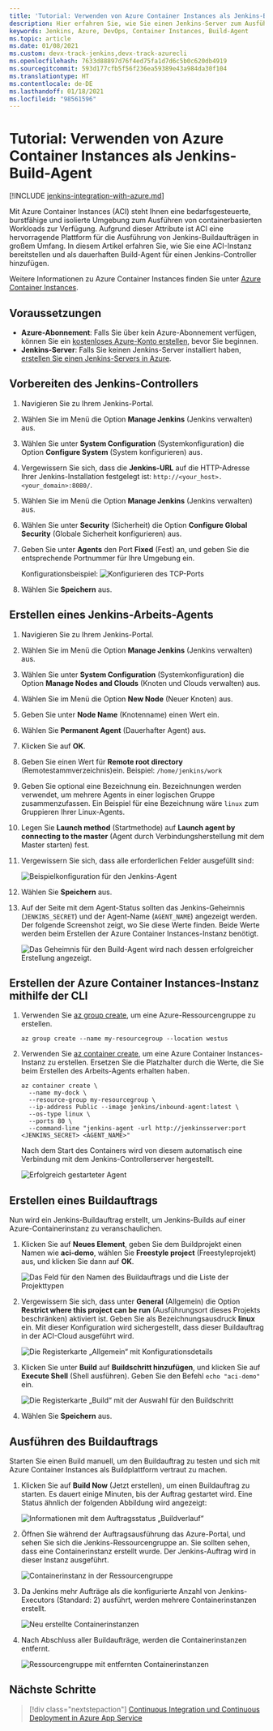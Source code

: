 ```yaml
---
title: 'Tutorial: Verwenden von Azure Container Instances als Jenkins-Build-Agent'
description: Hier erfahren Sie, wie Sie einen Jenkins-Server zum Ausführen von Buildaufträgen in Azure Container Instances konfigurieren.
keywords: Jenkins, Azure, DevOps, Container Instances, Build-Agent
ms.topic: article
ms.date: 01/08/2021
ms.custom: devx-track-jenkins,devx-track-azurecli
ms.openlocfilehash: 7633d88897d76f4ed75fa1d7d6c5b0c620db4919
ms.sourcegitcommit: 593d177cfb5f56f236ea59389e43a984da30f104
ms.translationtype: HT
ms.contentlocale: de-DE
ms.lasthandoff: 01/18/2021
ms.locfileid: "98561596"
---
```

# <a name="tutorial-use-azure-container-instances-as-a-jenkins-build-agent"></a>Tutorial: Verwenden von Azure Container Instances als Jenkins-Build-Agent

[!INCLUDE [jenkins-integration-with-azure.md](includes/jenkins-integration-with-azure.md)]

Mit Azure Container Instances (ACI) steht Ihnen eine bedarfsgesteuerte, burstfähige und isolierte Umgebung zum Ausführen von containerbasierten Workloads zur Verfügung. Aufgrund dieser Attribute ist ACI eine hervorragende Plattform für die Ausführung von Jenkins-Buildaufträgen in großem Umfang. In diesem Artikel erfahren Sie, wie Sie eine ACI-Instanz bereitstellen und als dauerhaften Build-Agent für einen Jenkins-Controller hinzufügen.

Weitere Informationen zu Azure Container Instances finden Sie unter [Azure Container Instances](/azure/container-instances/container-instances-overview).

## <a name="prerequisites"></a>Voraussetzungen

- **Azure-Abonnement**: Falls Sie über kein Azure-Abonnement verfügen, können Sie ein [kostenloses Azure-Konto erstellen](https://azure.microsoft.com/free/?ref=microsoft.com&utm_source=microsoft.com&utm_medium=docs&utm_campaign=visualstudio), bevor Sie beginnen.
- **Jenkins-Server**: Falls Sie keinen Jenkins-Server installiert haben, [erstellen Sie einen Jenkins-Servers in Azure](./configure-on-linux-vm.md).

## <a name="prepare-the-jenkins-controller"></a>Vorbereiten des Jenkins-Controllers

1. Navigieren Sie zu Ihrem Jenkins-Portal.

1. Wählen Sie im Menü die Option **Manage Jenkins** (Jenkins verwalten) aus.

1. Wählen Sie unter **System Configuration** (Systemkonfiguration) die Option **Configure System** (System konfigurieren) aus.

1. Vergewissern Sie sich, dass die **Jenkins-URL** auf die HTTP-Adresse Ihrer Jenkins-Installation festgelegt ist: `http://<your_host>.<your_domain>:8080/`.

1. Wählen Sie im Menü die Option **Manage Jenkins** (Jenkins verwalten) aus.

1. Wählen Sie unter **Security** (Sicherheit) die Option **Configure Global Security** (Globale Sicherheit konfigurieren) aus.

1. Geben Sie unter **Agents** den Port **Fixed** (Fest) an, und geben Sie die entsprechende Portnummer für Ihre Umgebung ein.

    Konfigurationsbeispiel:  ![Konfigurieren des TCP-Ports](./media/azure-container-instances-as-jenkins-build-agent/agent-port.png)

1. Wählen Sie **Speichern** aus.

## <a name="create-jenkins-work-agent"></a>Erstellen eines Jenkins-Arbeits-Agents

1. Navigieren Sie zu Ihrem Jenkins-Portal.

1. Wählen Sie im Menü die Option **Manage Jenkins** (Jenkins verwalten) aus.

1. Wählen Sie unter **System Configuration** (Systemkonfiguration) die Option **Manage Nodes and Clouds** (Knoten und Clouds verwalten) aus.

1. Wählen Sie im Menü die Option **New Node** (Neuer Knoten) aus.

1. Geben Sie unter **Node Name** (Knotenname) einen Wert ein.

1. Wählen Sie **Permanent Agent** (Dauerhafter Agent) aus.

1. Klicken Sie auf **OK**.

1. Geben Sie einen Wert für **Remote root directory** (Remotestammverzeichnis)ein. Beispiel: `/home/jenkins/work`

1. Geben Sie optional eine Bezeichnung ein. Bezeichnungen werden verwendet, um mehrere Agents in einer logischen Gruppe zusammenzufassen. Ein Beispiel für eine Bezeichnung wäre `linux` zum Gruppieren Ihrer Linux-Agents.

1. Legen Sie **Launch method** (Startmethode) auf **Launch agent by connecting to the master** (Agent durch Verbindungsherstellung mit dem Master starten) fest.

1. Vergewissern Sie sich, dass alle erforderlichen Felder ausgefüllt sind:

    ![Beispielkonfiguration für den Jenkins-Agent](./media/azure-container-instances-as-jenkins-build-agent/agent-config.png)

1. Wählen Sie **Speichern** aus.

1. Auf der Seite mit dem Agent-Status sollten das Jenkins-Geheimnis (`JENKINS_SECRET`) und der Agent-Name (`AGENT_NAME`) angezeigt werden. Der folgende Screenshot zeigt, wo Sie diese Werte finden. Beide Werte werden beim Erstellen der Azure Container Instances-Instanz benötigt.

    ![Das Geheimnis für den Build-Agent wird nach dessen erfolgreicher Erstellung angezeigt.](./media/azure-container-instances-as-jenkins-build-agent/jenkins-secret.png)

## <a name="create-azure-container-instance-with-cli"></a>Erstellen der Azure Container Instances-Instanz mithilfe der CLI

1. Verwenden Sie [az group create](/cli/azure/group?#az_group_create), um eine Azure-Ressourcengruppe zu erstellen.

      ```azurecli
      az group create --name my-resourcegroup --location westus
      ```

1. Verwenden Sie [az container create](/cli/azure/container#az_container_create), um eine Azure Container Instances-Instanz zu erstellen. Ersetzen Sie die Platzhalter durch die Werte, die Sie beim Erstellen des Arbeits-Agents erhalten haben.

    ```azurecli
    az container create \
      --name my-dock \
      --resource-group my-resourcegroup \
      --ip-address Public --image jenkins/inbound-agent:latest \
      --os-type linux \
      --ports 80 \
      --command-line "jenkins-agent -url http://jenkinsserver:port <JENKINS_SECRET> <AGENT_NAME>"
    ```

    Nach dem Start des Containers wird von diesem automatisch eine Verbindung mit dem Jenkins-Controllerserver hergestellt.

    ![Erfolgreich gestarteter Agent](./media/azure-container-instances-as-jenkins-build-agent/agent-start.png)

## <a name="create-a-build-job"></a>Erstellen eines Buildauftrags

Nun wird ein Jenkins-Buildauftrag erstellt, um Jenkins-Builds auf einer Azure-Containerinstanz zu veranschaulichen.

1. Klicken Sie auf **Neues Element**, geben Sie dem Buildprojekt einen Namen wie **aci-demo**, wählen Sie **Freestyle project** (Freestyleprojekt) aus, und klicken Sie dann auf **OK**.

   ![Das Feld für den Namen des Buildauftrags und die Liste der Projekttypen](./media/azure-container-instances-as-jenkins-build-agent/jenkins-new-job.png)

2. Vergewissern Sie sich, dass unter **General** (Allgemein) die Option **Restrict where this project can be run** (Ausführungsort dieses Projekts beschränken) aktiviert ist. Geben Sie als Bezeichnungsausdruck **linux** ein. Mit dieser Konfiguration wird sichergestellt, dass dieser Buildauftrag in der ACI-Cloud ausgeführt wird.

   ![Die Registerkarte „Allgemein“ mit Konfigurationsdetails](./media/azure-container-instances-as-jenkins-build-agent/jenkins-job-01.png)

3. Klicken Sie unter **Build** auf **Buildschritt hinzufügen**, und klicken Sie auf **Execute Shell** (Shell ausführen). Geben Sie den Befehl `echo "aci-demo"` ein.

   ![Die Registerkarte „Build“ mit der Auswahl für den Buildschritt](./media/azure-container-instances-as-jenkins-build-agent/jenkins-job-02.png)

5. Wählen Sie **Speichern** aus.

## <a name="run-the-build-job"></a>Ausführen des Buildauftrags

Starten Sie einen Build manuell, um den Buildauftrag zu testen und sich mit Azure Container Instances als Buildplattform vertraut zu machen.

1. Klicken Sie auf **Build Now** (Jetzt erstellen), um einen Buildauftrag zu starten. Es dauert einige Minuten, bis der Auftrag gestartet wird. Eine Status ähnlich der folgenden Abbildung wird angezeigt:

   ![Informationen mit dem Auftragsstatus „Buildverlauf“](./media/azure-container-instances-as-jenkins-build-agent/jenkins-job-status.png)

2. Öffnen Sie während der Auftragsausführung das Azure-Portal, und sehen Sie sich die Jenkins-Ressourcengruppe an. Sie sollten sehen, dass eine Containerinstanz erstellt wurde. Der Jenkins-Auftrag wird in dieser Instanz ausgeführt.

   ![Containerinstanz in der Ressourcengruppe](./media/azure-container-instances-as-jenkins-build-agent/jenkins-aci.png)

3. Da Jenkins mehr Aufträge als die konfigurierte Anzahl von Jenkins-Executors (Standard: 2) ausführt, werden mehrere Containerinstanzen erstellt.

   ![Neu erstellte Containerinstanzen](./media/azure-container-instances-as-jenkins-build-agent/jenkins-aci-multi.png)

4. Nach Abschluss aller Buildaufträge, werden die Containerinstanzen entfernt.

   ![Ressourcengruppe mit entfernten Containerinstanzen](./media/azure-container-instances-as-jenkins-build-agent/jenkins-aci-none.png)

## <a name="next-steps"></a>Nächste Schritte

> [!div class="nextstepaction"]
> [Continuous Integration und Continuous Deployment in Azure App Service](/azure/jenkins/tutorial-jenkins-deploy-web-app-azure-app-service)